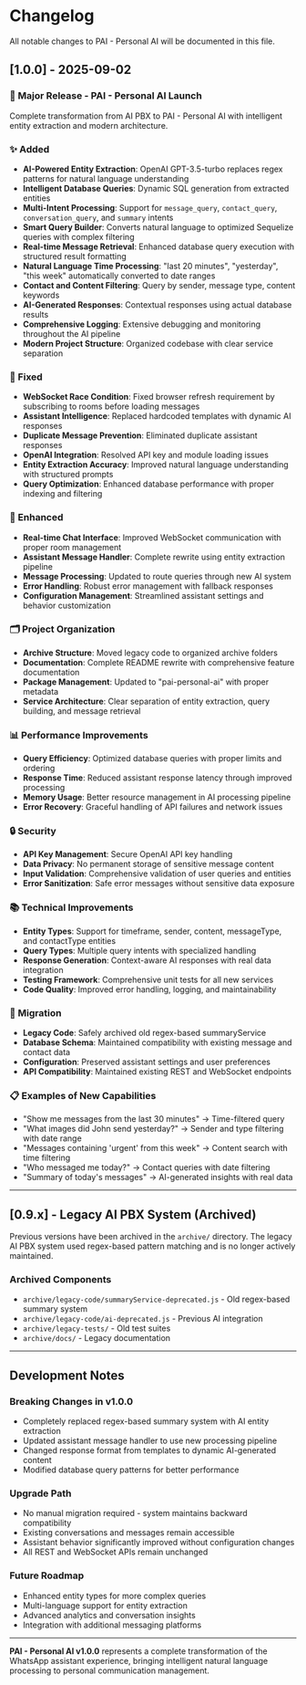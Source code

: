 # Changelog

All notable changes to PAI - Personal AI will be documented in this file.

## [1.0.0] - 2025-09-02

### 🎉 Major Release - PAI - Personal AI Launch

Complete transformation from AI PBX to PAI - Personal AI with intelligent entity extraction and modern architecture.

### ✨ Added
- **AI-Powered Entity Extraction**: OpenAI GPT-3.5-turbo replaces regex patterns for natural language understanding
- **Intelligent Database Queries**: Dynamic SQL generation from extracted entities
- **Multi-Intent Processing**: Support for `message_query`, `contact_query`, `conversation_query`, and `summary` intents
- **Smart Query Builder**: Converts natural language to optimized Sequelize queries with complex filtering
- **Real-time Message Retrieval**: Enhanced database query execution with structured result formatting
- **Natural Language Time Processing**: "last 20 minutes", "yesterday", "this week" automatically converted to date ranges
- **Contact and Content Filtering**: Query by sender, message type, content keywords
- **AI-Generated Responses**: Contextual responses using actual database results
- **Comprehensive Logging**: Extensive debugging and monitoring throughout the AI pipeline
- **Modern Project Structure**: Organized codebase with clear service separation

### 🔧 Fixed
- **WebSocket Race Condition**: Fixed browser refresh requirement by subscribing to rooms before loading messages
- **Assistant Intelligence**: Replaced hardcoded templates with dynamic AI responses
- **Duplicate Message Prevention**: Eliminated duplicate assistant responses
- **OpenAI Integration**: Resolved API key and module loading issues
- **Entity Extraction Accuracy**: Improved natural language understanding with structured prompts
- **Query Optimization**: Enhanced database performance with proper indexing and filtering

### 🚀 Enhanced
- **Real-time Chat Interface**: Improved WebSocket communication with proper room management
- **Assistant Message Handler**: Complete rewrite using entity extraction pipeline
- **Message Processing**: Updated to route queries through new AI system
- **Error Handling**: Robust error management with fallback responses
- **Configuration Management**: Streamlined assistant settings and behavior customization

### 🗂️ Project Organization
- **Archive Structure**: Moved legacy code to organized archive folders
- **Documentation**: Complete README rewrite with comprehensive feature documentation
- **Package Management**: Updated to "pai-personal-ai" with proper metadata
- **Service Architecture**: Clear separation of entity extraction, query building, and message retrieval

### 📊 Performance Improvements
- **Query Efficiency**: Optimized database queries with proper limits and ordering
- **Response Time**: Reduced assistant response latency through improved processing
- **Memory Usage**: Better resource management in AI processing pipeline
- **Error Recovery**: Graceful handling of API failures and network issues

### 🔒 Security
- **API Key Management**: Secure OpenAI API key handling
- **Data Privacy**: No permanent storage of sensitive message content
- **Input Validation**: Comprehensive validation of user queries and entities
- **Error Sanitization**: Safe error messages without sensitive data exposure

### 📚 Technical Improvements
- **Entity Types**: Support for timeframe, sender, content, messageType, and contactType entities
- **Query Types**: Multiple query intents with specialized handling
- **Response Generation**: Context-aware AI responses with real data integration
- **Testing Framework**: Comprehensive unit tests for all new services
- **Code Quality**: Improved error handling, logging, and maintainability

### 🔄 Migration
- **Legacy Code**: Safely archived old regex-based summaryService
- **Database Schema**: Maintained compatibility with existing message and contact data
- **Configuration**: Preserved assistant settings and user preferences
- **API Compatibility**: Maintained existing REST and WebSocket endpoints

### 📋 Examples of New Capabilities
- "Show me messages from the last 30 minutes" → Time-filtered query
- "What images did John send yesterday?" → Sender and type filtering with date range
- "Messages containing 'urgent' from this week" → Content search with time filtering
- "Who messaged me today?" → Contact queries with date filtering
- "Summary of today's messages" → AI-generated insights with real data

---

## [0.9.x] - Legacy AI PBX System (Archived)

Previous versions have been archived in the `archive/` directory. The legacy AI PBX system used regex-based pattern matching and is no longer actively maintained.

### Archived Components
- `archive/legacy-code/summaryService-deprecated.js` - Old regex-based summary system
- `archive/legacy-code/ai-deprecated.js` - Previous AI integration
- `archive/legacy-tests/` - Old test suites
- `archive/docs/` - Legacy documentation

---

## Development Notes

### Breaking Changes in v1.0.0
- Completely replaced regex-based summary system with AI entity extraction
- Updated assistant message handler to use new processing pipeline
- Changed response format from templates to dynamic AI-generated content
- Modified database query patterns for better performance

### Upgrade Path
- No manual migration required - system maintains backward compatibility
- Existing conversations and messages remain accessible
- Assistant behavior significantly improved without configuration changes
- All REST and WebSocket APIs remain unchanged

### Future Roadmap
- Enhanced entity types for more complex queries
- Multi-language support for entity extraction
- Advanced analytics and conversation insights
- Integration with additional messaging platforms

---

**PAI - Personal AI v1.0.0** represents a complete transformation of the WhatsApp assistant experience, bringing intelligent natural language processing to personal communication management.